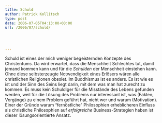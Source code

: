 ```yaml
---
title: Schuld
author: Patrick Kollitsch
type: post
date: 2006-07-05T04:13:00+00:00
url: /2006/07/schuld/




---
```

Schuld ist eines der mich weniger begeisternden Konzepte des Christentums. Da wird erwartet, dass die Menschheit Schlechtes tut, damit jemand kommen kann und f&uuml;r die _Schulden_ der Menschheit einstehen kann. Ohne diese selbsterzeugte Notwendigkeit eines Erl&ouml;sers w&auml;ren alle christlichen Religionen obsolet. Im Buddhismus ist es anders. Es ist wie es ist und der Sinn des Seins liegt darin, mit dem was man hat zurecht zu kommen. Es muss kein Schuldiger f&uuml;r die Misst&auml;nde des Lebens gefunden werden, weil f&uuml;r die L&ouml;sung des Problems nur interessant ist, was (Fakten, Vorg&auml;nge) zu einem Problem gef&uuml;hrt hat, nicht wer und warum (Motivation). Einer der Gr&uuml;nde warum &#8220;fern&ouml;stliche&#8221; Philosophien erheblicheren Einfluss als christliche Philosophien auf _erfolgreiche_ Business-Strategien haben ist dieser l&ouml;sungsorientierte Ansatz.